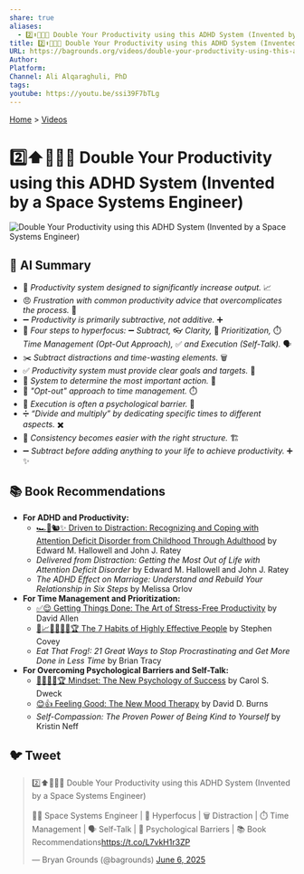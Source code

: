 ```yaml
---
share: true
aliases:
  - 2️⃣⬆️🧠👩‍🚀 Double Your Productivity using this ADHD System (Invented by a Space Systems Engineer)
title: 2️⃣⬆️🧠👩‍🚀 Double Your Productivity using this ADHD System (Invented by a Space Systems Engineer)
URL: https://bagrounds.org/videos/double-your-productivity-using-this-adhd-system-invented-by-a-space-systems-engineer
Author: 
Platform: 
Channel: Ali Alqaraghuli, PhD
tags: 
youtube: https://youtu.be/ssi39F7bTLg
---
```

[Home](../index.md) > [Videos](./index.md)  
# 2️⃣⬆️🧠👩‍🚀 Double Your Productivity using this ADHD System (Invented by a Space Systems Engineer)  
![Double Your Productivity using this ADHD System (Invented by a Space Systems Engineer)](https://youtu.be/ssi39F7bTLg)  
  
## 🤖 AI Summary  
* 🚀 *Productivity system designed to significantly increase output.* 📈  
* 😠 *Frustration with common productivity advice that overcomplicates the process.* 🤯  
* ➖ *Productivity is primarily subtractive, not additive.* ➕  
* 🎯 *Four steps to hyperfocus:* ➖ *Subtract,* 👓 *Clarity,* 🥇 *Prioritization,* ⏱️ *Time Management (Opt-Out Approach),* ✅ *and Execution (Self-Talk).* 🗣️  
* ✂️ *Subtract distractions and time-wasting elements.* 🗑️  
* ✅ *Productivity system must provide clear goals and targets.* 🎯  
* 🧭 *System to determine the most important action.* 🔑  
* 🚪 *"Opt-out" approach to time management.* ⏱️  
* 🧠 *Execution is often a psychological barrier.* 🚧  
* ➗ *“Divide and multiply” by dedicating specific times to different aspects.* ✖️  
* 🧱 *Consistency becomes easier with the right structure.* 🏗️  
* ➖ *Subtract before adding anything to your life to achieve productivity.* ➕ ✨  
  
## 📚 Book Recommendations  
* **For ADHD and Productivity:**  
    * [🏎️🦋🐿️✨ Driven to Distraction: Recognizing and Coping with Attention Deficit Disorder from Childhood Through Adulthood](../books/driven-to-distraction.md) by Edward M. Hallowell and John J. Ratey  
    * *Delivered from Distraction: Getting the Most Out of Life with Attention Deficit Disorder* by Edward M. Hallowell and John J. Ratey  
    * *The ADHD Effect on Marriage: Understand and Rebuild Your Relationship in Six Steps* by Melissa Orlov  
* **For Time Management and Prioritization:**  
    * [✅😌 Getting Things Done: The Art of Stress-Free Productivity](../books/getting-things-done-the-art-of-stress-free-productivity.md) by David Allen  
    * [👤📈🎯🌟🔑🤝🏆 The 7 Habits of Highly Effective People](../books/the-7-habits-of-highly-effective-people.md) by Stephen Covey  
    * *Eat That Frog!: 21 Great Ways to Stop Procrastinating and Get More Done in Less Time* by Brian Tracy  
* **For Overcoming Psychological Barriers and Self-Talk:**  
    * [🌱🧘🏼‍♀️🏆 Mindset: The New Psychology of Success](../books/mindset.md) by Carol S. Dweck  
    * [😊👍 Feeling Good: The New Mood Therapy](../books/feeling-good-the-new-mood-therapy.md) by David D. Burns  
    * *Self-Compassion: The Proven Power of Being Kind to Yourself* by Kristin Neff  
  
## 🐦 Tweet  
<blockquote class="twitter-tweet" data-theme="dark"><p lang="en" dir="ltr">2️⃣⬆️🧠👩‍🚀 Double Your Productivity using this ADHD System (Invented by a Space Systems Engineer)<br><br>🧑‍🚀 Space Systems Engineer | 🚀 Hyperfocus | 🗑️ Distraction | ⏱️ Time Management | 🗣️ Self-Talk | 🧠 Psychological Barriers | 📚 Book Recommendations<a href="https://t.co/L7vkH1r3ZP">https://t.co/L7vkH1r3ZP</a></p>&mdash; Bryan Grounds (@bagrounds) <a href="https://twitter.com/bagrounds/status/1930874332915650900?ref_src=twsrc%5Etfw">June 6, 2025</a></blockquote> <script async src="https://platform.twitter.com/widgets.js" charset="utf-8"></script>
